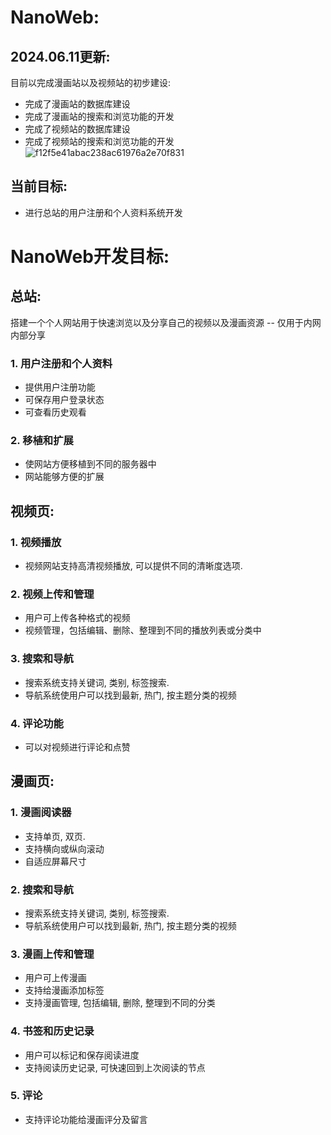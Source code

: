 # NanoWeb:
## 2024.06.11更新:
目前以完成漫画站以及视频站的初步建设:
- 完成了漫画站的数据库建设
- 完成了漫画站的搜索和浏览功能的开发
- 完成了视频站的数据库建设
- 完成了视频站的搜索和浏览功能的开发
![f12f5e41abac238ac61976a2e70f831](https://github.com/NanodAaa/NanoWeb/assets/102843392/44aa2e52-6661-4fce-a1bf-0c7e1c294537)

## 当前目标:
- 进行总站的用户注册和个人资料系统开发

# NanoWeb开发目标:
## 总站:
搭建一个个人网站用于快速浏览以及分享自己的视频以及漫画资源 -- 仅用于内网内部分享
### 1.	用户注册和个人资料
-	提供用户注册功能
-	可保存用户登录状态
-	可查看历史观看

### 2.	移植和扩展
-	使网站方便移植到不同的服务器中
-	网站能够方便的扩展

## 视频页:
### 1.	视频播放
-	视频网站支持高清视频播放, 可以提供不同的清晰度选项.
### 2.	视频上传和管理
-	用户可上传各种格式的视频
-	视频管理，包括编辑、删除、整理到不同的播放列表或分类中
### 3.	搜索和导航
-	搜索系统支持关键词, 类别, 标签搜索.
-	导航系统使用户可以找到最新, 热门, 按主题分类的视频
### 4.	评论功能
-	可以对视频进行评论和点赞

## 漫画页:
### 1.	漫画阅读器
-	支持单页, 双页.
-	支持横向或纵向滚动
-	自适应屏幕尺寸
### 2.	搜索和导航
-	搜索系统支持关键词, 类别, 标签搜索.
-	导航系统使用户可以找到最新, 热门, 按主题分类的视频
### 3.	漫画上传和管理
-	用户可上传漫画
-	支持给漫画添加标签
-	支持漫画管理, 包括编辑, 删除, 整理到不同的分类
### 4.	书签和历史记录
-	用户可以标记和保存阅读进度
-	支持阅读历史记录, 可快速回到上次阅读的节点
### 5.	评论
-	支持评论功能给漫画评分及留言
